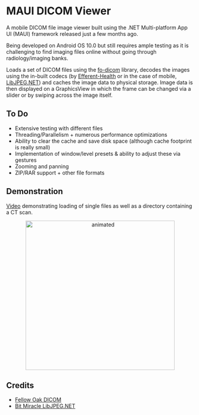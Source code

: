 # MAUI DICOM Viewer
A mobile DICOM file image viewer built using the .NET Multi-platform App UI (MAUI) framework released just a few months ago. 

Being developed on Android OS 10.0 but still requires ample testing as it is challenging to find imaging files online without going through radiology/imaging banks.

Loads a set of DICOM files using the [fo-dicom](https://github.com/fo-dicom/fo-dicom) library, decodes the images using the in-built codecs (by [Efferent-Health](https://github.com/Efferent-Health/fo-dicom.Codecs) or in the case of mobile, [LibJPEG.NET](https://github.com/BitMiracle/libjpeg.net)) and caches the image data to physical storage. 
Image data is then displayed on a GraphicsView in which the frame can be changed via a slider or by swiping across the image itself. 


## To Do
- Extensive testing with different files
- Threading/Parallelism + numerous performance optimizations
- Ability to clear the cache and save disk space (although cache footprint is really small)
- Implementation of window/level presets & ability to adjust these via gestures
- Zooming and panning
- ZIP/RAR support + other file formats 


## Demonstration

[Video](https://www.youtube.com/watch?v=wFbUG_v2fn0) demonstrating loading of single files as well as a directory containing a CT scan.

<p align="center">
   <img src="https://github.com/jpxue/DICOM_Viewer/blob/main/demo.gif" alt="animated" width="400"/>
</p>


## Credits
- [Fellow Oak DICOM](https://github.com/fo-dicom/fo-dicom) 
- [Bit Miracle LibJPEG.NET](https://github.com/BitMiracle/libjpeg.net)
